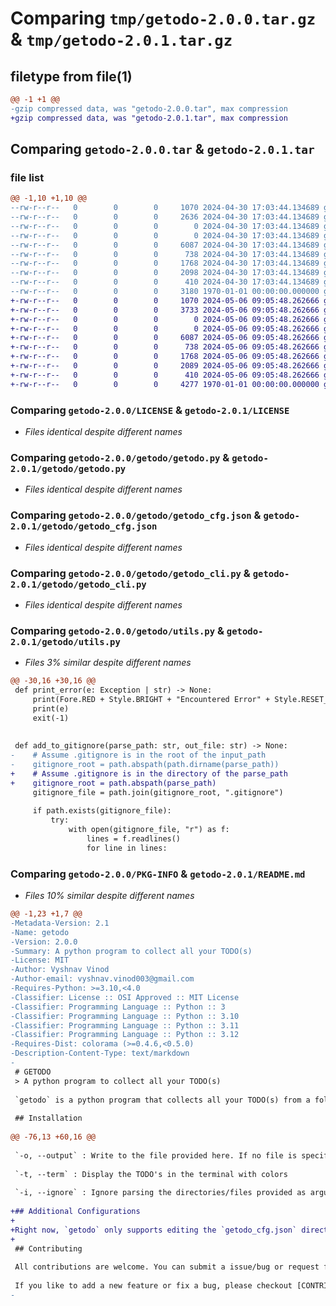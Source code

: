 # Comparing `tmp/getodo-2.0.0.tar.gz` & `tmp/getodo-2.0.1.tar.gz`

## filetype from file(1)

```diff
@@ -1 +1 @@
-gzip compressed data, was "getodo-2.0.0.tar", max compression
+gzip compressed data, was "getodo-2.0.1.tar", max compression
```

## Comparing `getodo-2.0.0.tar` & `getodo-2.0.1.tar`

### file list

```diff
@@ -1,10 +1,10 @@
--rw-r--r--   0        0        0     1070 2024-04-30 17:03:44.134689 getodo-2.0.0/LICENSE
--rw-r--r--   0        0        0     2636 2024-04-30 17:03:44.134689 getodo-2.0.0/README.md
--rw-r--r--   0        0        0        0 2024-04-30 17:03:44.134689 getodo-2.0.0/getodo/__init__.py
--rw-r--r--   0        0        0        0 2024-04-30 17:03:44.134689 getodo-2.0.0/getodo/__main__.py
--rw-r--r--   0        0        0     6087 2024-04-30 17:03:44.134689 getodo-2.0.0/getodo/getodo.py
--rw-r--r--   0        0        0      738 2024-04-30 17:03:44.134689 getodo-2.0.0/getodo/getodo_cfg.json
--rw-r--r--   0        0        0     1768 2024-04-30 17:03:44.134689 getodo-2.0.0/getodo/getodo_cli.py
--rw-r--r--   0        0        0     2098 2024-04-30 17:03:44.134689 getodo-2.0.0/getodo/utils.py
--rw-r--r--   0        0        0      410 2024-04-30 17:03:44.134689 getodo-2.0.0/pyproject.toml
--rw-r--r--   0        0        0     3180 1970-01-01 00:00:00.000000 getodo-2.0.0/PKG-INFO
+-rw-r--r--   0        0        0     1070 2024-05-06 09:05:48.262666 getodo-2.0.1/LICENSE
+-rw-r--r--   0        0        0     3733 2024-05-06 09:05:48.262666 getodo-2.0.1/README.md
+-rw-r--r--   0        0        0        0 2024-05-06 09:05:48.262666 getodo-2.0.1/getodo/__init__.py
+-rw-r--r--   0        0        0        0 2024-05-06 09:05:48.262666 getodo-2.0.1/getodo/__main__.py
+-rw-r--r--   0        0        0     6087 2024-05-06 09:05:48.262666 getodo-2.0.1/getodo/getodo.py
+-rw-r--r--   0        0        0      738 2024-05-06 09:05:48.262666 getodo-2.0.1/getodo/getodo_cfg.json
+-rw-r--r--   0        0        0     1768 2024-05-06 09:05:48.262666 getodo-2.0.1/getodo/getodo_cli.py
+-rw-r--r--   0        0        0     2089 2024-05-06 09:05:48.262666 getodo-2.0.1/getodo/utils.py
+-rw-r--r--   0        0        0      410 2024-05-06 09:05:48.262666 getodo-2.0.1/pyproject.toml
+-rw-r--r--   0        0        0     4277 1970-01-01 00:00:00.000000 getodo-2.0.1/PKG-INFO
```

### Comparing `getodo-2.0.0/LICENSE` & `getodo-2.0.1/LICENSE`

 * *Files identical despite different names*

### Comparing `getodo-2.0.0/getodo/getodo.py` & `getodo-2.0.1/getodo/getodo.py`

 * *Files identical despite different names*

### Comparing `getodo-2.0.0/getodo/getodo_cfg.json` & `getodo-2.0.1/getodo/getodo_cfg.json`

 * *Files identical despite different names*

### Comparing `getodo-2.0.0/getodo/getodo_cli.py` & `getodo-2.0.1/getodo/getodo_cli.py`

 * *Files identical despite different names*

### Comparing `getodo-2.0.0/getodo/utils.py` & `getodo-2.0.1/getodo/utils.py`

 * *Files 3% similar despite different names*

```diff
@@ -30,16 +30,16 @@
 def print_error(e: Exception | str) -> None:
     print(Fore.RED + Style.BRIGHT + "Encountered Error" + Style.RESET_ALL)
     print(e)
     exit(-1)
 
 
 def add_to_gitignore(parse_path: str, out_file: str) -> None:
-    # Assume .gitignore is in the root of the input_path
-    gitignore_root = path.abspath(path.dirname(parse_path))
+    # Assume .gitignore is in the directory of the parse_path
+    gitignore_root = path.abspath(parse_path)
     gitignore_file = path.join(gitignore_root, ".gitignore")
    
     if path.exists(gitignore_file):
         try:
             with open(gitignore_file, "r") as f:
                 lines = f.readlines()
                 for line in lines:
```

### Comparing `getodo-2.0.0/PKG-INFO` & `getodo-2.0.1/README.md`

 * *Files 10% similar despite different names*

```diff
@@ -1,23 +1,7 @@
-Metadata-Version: 2.1
-Name: getodo
-Version: 2.0.0
-Summary: A python program to collect all your TODO(s)
-License: MIT
-Author: Vyshnav Vinod
-Author-email: vyshnav.vinod003@gmail.com
-Requires-Python: >=3.10,<4.0
-Classifier: License :: OSI Approved :: MIT License
-Classifier: Programming Language :: Python :: 3
-Classifier: Programming Language :: Python :: 3.10
-Classifier: Programming Language :: Python :: 3.11
-Classifier: Programming Language :: Python :: 3.12
-Requires-Dist: colorama (>=0.4.6,<0.5.0)
-Description-Content-Type: text/markdown
-
 # GETODO
 > A python program to collect all your TODO(s)
 
 `getodo` is a python program that collects all your TODO(s) from a folder/file and list them for you as a file or in the terminal screen. `getodo` makes it easy to keep track of your TODO(s)
 
 ## Installation
 
@@ -76,13 +60,16 @@
 
 `-o, --output` : Write to the file provided here. If no file is specified, the program will write to `todo.txt`
 
 `-t, --term` : Display the TODO's in the terminal with colors
 
 `-i, --ignore` : Ignore parsing the directories/files provided as arguments to this option
 
+## Additional Configurations
+
+Right now, `getodo` only supports editing the `getodo_cfg.json` directly to add some additional configs. In the future, a `-c,--config` command will be added so that anyone can add more configs(especially those who downloaded from `pip`). To add more comment syntax, change the default output file name, to add more default ignored folders and files and to even change the word to be parsed(i.e, If you want to parse comments beginning with `NOTE:` or `IMPORTANT:` , etc), go to `getodo_cfg.json` and add or remove the configs as you wish. Please note that you must stick to the given syntax or else the program will break. `getodo_cfg.json` can be found in the `getodo/` directory for those who cloned the repo. For those who installed via `pip`, please refer to this [link](https://stackoverflow.com/questions/29980798/where-does-pip-install-its-packages) and find out where the `getodo` folder is present and make your changes in there. You can always ask for help by raising an [issue](https://github.com/vyshnav-vinod/getodo/issues) and i will be glad to help.
+
 ## Contributing
 
 All contributions are welcome. You can submit a issue/bug or request for a feature or ask for help in the [issues](https://github.com/vyshnav-vinod/getodo/issues) tab.
 
 If you like to add a new feature or fix a bug, please checkout [CONTRIBUTING](https://github.com/vyshnav-vinod/getodo/blob/main/CONTRIBUTING.md) guidelines.
-
```

